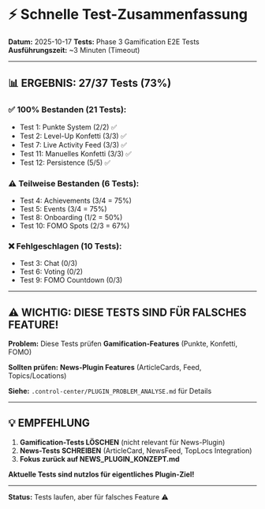 # ⚡ Schnelle Test-Zusammenfassung

**Datum:** 2025-10-17
**Tests:** Phase 3 Gamification E2E Tests
**Ausführungszeit:** ~3 Minuten (Timeout)

---

## 📊 ERGEBNIS: 27/37 Tests (73%)

### ✅ 100% Bestanden (21 Tests):
- Test 1: Punkte System (2/2) ✅
- Test 2: Level-Up Konfetti (3/3) ✅
- Test 7: Live Activity Feed (3/3) ✅
- Test 11: Manuelles Konfetti (3/3) ✅
- Test 12: Persistence (5/5) ✅

### ⚠️ Teilweise Bestanden (6 Tests):
- Test 4: Achievements (3/4 = 75%)
- Test 5: Events (3/4 = 75%)
- Test 8: Onboarding (1/2 = 50%)
- Test 10: FOMO Spots (2/3 = 67%)

### ❌ Fehlgeschlagen (10 Tests):
- Test 3: Chat (0/3)
- Test 6: Voting (0/2)
- Test 9: FOMO Countdown (0/3)

---

## ⚠️ WICHTIG: DIESE TESTS SIND FÜR FALSCHES FEATURE!

**Problem:** Diese Tests prüfen **Gamification-Features** (Punkte, Konfetti, FOMO)

**Sollten prüfen:** **News-Plugin Features** (ArticleCards, Feed, Topics/Locations)

**Siehe:** `.control-center/PLUGIN_PROBLEM_ANALYSE.md` für Details

---

## 💡 EMPFEHLUNG

1. **Gamification-Tests LÖSCHEN** (nicht relevant für News-Plugin)
2. **News-Tests SCHREIBEN** (ArticleCard, NewsFeed, TopLocs Integration)
3. **Fokus zurück auf NEWS_PLUGIN_KONZEPT.md**

**Aktuelle Tests sind nutzlos für eigentliches Plugin-Ziel!**

---

**Status:** Tests laufen, aber für falsches Feature ⚠️

